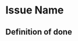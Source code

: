 # Issue Name

<!-- What is this issue about? Any new features? Fixes? -->

## Definition of done

<!-- When is this issue completed? -->
